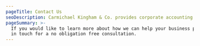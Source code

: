 ```yaml
---
pageTitle: Contact Us
seoDescription: Carmichael Kingham & Co. provides corporate accounting and advisory services to help businesses grow.
pageSummary: >-
  If you would like to learn more about how we can help your business please get
  in touch for a no obligation free consultation.
---
```

